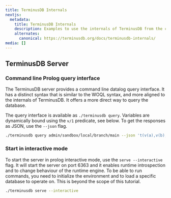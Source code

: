 ```yaml
---
title: TerminusDB Internals
nextjs:
  metadata:
    title: TerminusDB Internals
    description: Examples to use the internals of TerminusDB from the command line.
    alternates:
      canonical: https://terminusdb.org/docs/terminusdb-internals/
media: []
---
```



## TerminusDB Server

### Command line Prolog query interface

The TerminusDB server provides a command line datalog query interface. It has a distinct syntax that is similar to the WOQL syntax, and more aligned to the internals of TerminusDB. It offers a more direct way to query the database.

The query interface is available as `./terminusdb query`. Variables are dynamically bound using the `v/1` predicate, see below. To get the responses as JSON, use the `--json` flag.

```bash
./terminusdb query admin/sandbox/local/branch/main --json 't(v(a),v(b),v(c))'
```

### Start in interactive mode

To start the server in prolog interactive mode, use the `serve --interactive` flag. It will start the server on port 6363 and it enables runtime introspection and to change behaviour of the runtime engine. To be able to run commands, you need to initialize the environment and to load a specific database to operate on. This is beyond the scope of this tutorial.

```bash
./terminusdb serve --interactive
```